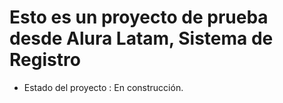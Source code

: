 <h1>Esto es un proyecto de prueba desde Alura Latam, Sistema de Registro </h1>

- Estado del proyecto : En construcción.
